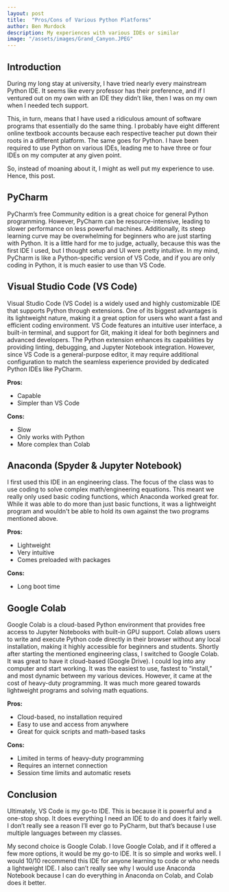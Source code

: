 ```yaml
---
layout: post
title:  "Pros/Cons of Various Python Platforms"
author: Ben Murdock
description: My experiences with various IDEs or similar
image: "/assets/images/Grand_Canyon.JPEG"
---
```


## Introduction

During my long stay at university, I have tried nearly every mainstream Python IDE. It seems like every professor has their preference, and if I ventured out on my own with an IDE they didn’t like, then I was on my own when I needed tech support.

This, in turn, means that I have used a ridiculous amount of software programs that essentially do the same thing. I probably have eight different online textbook accounts because each respective teacher put down their roots in a different platform. The same goes for Python. I have been required to use Python on various IDEs, leading me to have three or four IDEs on my computer at any given point.

So, instead of moaning about it, I might as well put my experience to use. Hence, this post.


## PyCharm

PyCharm’s free Community edition is a great choice for general Python programming. However, PyCharm can be resource-intensive, leading to slower performance on less powerful machines. Additionally, its steep learning curve may be overwhelming for beginners who are just starting with Python. It is a little hard for me to judge, actually, because this was the first IDE I used, but I thought setup and UI were pretty intuitive. In my mind, PyCharm is like a Python-specific version of VS Code, and if you are only coding in Python, it is much easier to use than VS Code.


## Visual Studio Code (VS Code)

Visual Studio Code (VS Code) is a widely used and highly customizable IDE that supports Python through extensions. One of its biggest advantages is its lightweight nature, making it a great option for users who want a fast and efficient coding environment. VS Code features an intuitive user interface, a built-in terminal, and support for Git, making it ideal for both beginners and advanced developers. The Python extension enhances its capabilities by providing linting, debugging, and Jupyter Notebook integration. However, since VS Code is a general-purpose editor, it may require additional configuration to match the seamless experience provided by dedicated Python IDEs like PyCharm.

**Pros:**
- Capable
- Simpler than VS Code

**Cons:**
- Slow
- Only works with Python
- More complex than Colab


## Anaconda (Spyder & Jupyter Notebook)

I first used this IDE in an engineering class. The focus of the class was to use coding to solve complex math/engineering equations. This meant we really only used basic coding functions, which Anaconda worked great for. While it was able to do more than just basic functions, it was a lightweight program and wouldn't be able to hold its own against the two programs mentioned above.

**Pros:**
- Lightweight
- Very intuitive
- Comes preloaded with packages

**Cons:**
- Long boot time


## Google Colab

Google Colab is a cloud-based Python environment that provides free access to Jupyter Notebooks with built-in GPU support. Colab allows users to write and execute Python code directly in their browser without any local installation, making it highly accessible for beginners and students. Shortly after starting the mentioned engineering class, I switched to Google Colab. It was great to have it cloud-based (Google Drive). I could log into any computer and start working. It was the easiest to use, fastest to “install,” and most dynamic between my various devices. However, it came at the cost of heavy-duty programming. It was much more geared towards lightweight programs and solving math equations.

**Pros:**
- Cloud-based, no installation required
- Easy to use and access from anywhere
- Great for quick scripts and math-based tasks

**Cons:**
- Limited in terms of heavy-duty programming
- Requires an internet connection
- Session time limits and automatic resets


## Conclusion

Ultimately, VS Code is my go-to IDE. This is because it is powerful and a one-stop shop. It does everything I need an IDE to do and does it fairly well. I don’t really see a reason I’ll ever go to PyCharm, but that’s because I use multiple languages between my classes.

My second choice is Google Colab. I love Google Colab, and if it offered a few more options, it would be my go-to IDE. It is so simple and works well. I would 10/10 recommend this IDE for anyone learning to code or who needs a lightweight IDE. I also can’t really see why I would use Anaconda Notebook because I can do everything in Anaconda on Colab, and Colab does it better.

